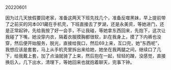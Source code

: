 20220601

因为过几天放假要回老家，准备这两天下班先找几个，准备反噬黑妹，早上提前带了之前买的冈本001藏在手机壳，下班直接去了罗湖，还是永美资，等她进门，还是正常起钟，先给我按了好一会手，不让我碰，等她拿东西回来，先抱下，这次让我碰了下嘴，她没穿内衣，隔着衣服摸胸都很软，趴在我身上，摸了下内裤也没穿，然后便开始服务，脱光，直接给我口，然后69上来，互口完，她“东西呢”，我想应该是套套，马上从手机壳里拆出来给她，她坐在我两腿之间，继续口了几下，给我戴上套，加了点油就骑了上来，然后抱在一起，轻轻的蹭，没感觉，直接换后入，几下出水，清理下，等她回来也就抱着聊天，完事下钟。